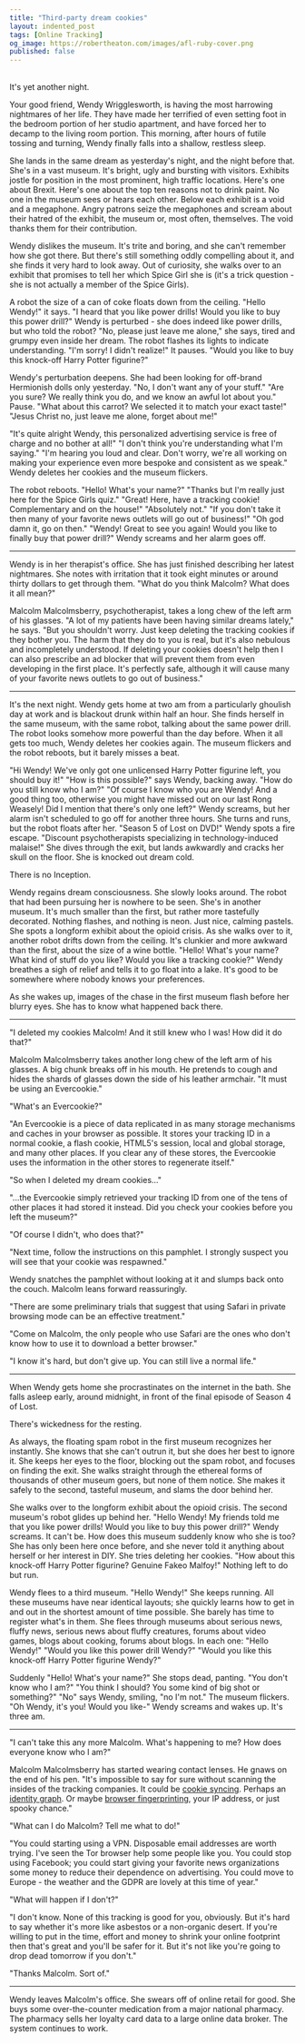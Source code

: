 ```yaml
---
title: "Third-party dream cookies"
layout: indented_post
tags: [Online Tracking]
og_image: https://robertheaton.com/images/afl-ruby-cover.png
published: false
---
```

<br/>
It's yet another night.

Your good friend, Wendy Wrigglesworth, is having the most harrowing nightmares of her life. They have made her terrified of even setting foot in the bedroom portion of her studio apartment, and have forced her to decamp to the living room portion. This morning, after hours of futile tossing and turning, Wendy finally falls into a shallow, restless sleep.

She lands in the same dream as yesterday's night, and the night before that. She's in a vast museum. It's bright, ugly and bursting with visitors. Exhibits jostle for position in the most prominent, high traffic locations. Here's one about Brexit. Here's one about the top ten reasons not to drink paint. No one in the museum sees or hears each other. Below each exhibit is a void and a megaphone. Angry patrons seize the megaphones and scream about their hatred of the exhibit, the museum or, most often, themselves. The void thanks them for their contribution.

Wendy dislikes the museum. It's trite and boring, and she can't remember how she got there. But there's still something oddly compelling about it, and she finds it very hard to look away. Out of curiosity, she walks over to an exhibit that promises to tell her which Spice Girl she is (it's a trick question - she is not actually a member of the Spice Girls).

A robot the size of a can of coke floats down from the ceiling. "Hello Wendy!" it says. "I heard that you like power drills! Would you like to buy this power drill?" Wendy is perturbed - she does indeed like power drills, but who told the robot? "No, please just leave me alone," she says, tired and grumpy even inside her dream. The robot flashes its lights to indicate understanding. "I'm sorry! I didn't realize!" It pauses. "Would you like to buy this knock-off Harry Potter figurine?"

Wendy's perturbation deepens. She had been looking for off-brand Hermionish dolls only yesterday.  "No, I don't want any of your stuff." "Are you sure? We really think you do, and we know an awful lot about you." Pause. "What about this carrot? We selected it to match your exact taste!" "Jesus Christ no, just leave me alone, forget about me!"

"It's quite alright Wendy, this personalized advertising service is free of charge and no bother at all!" "I don't think you're understanding what I'm saying." "I'm hearing you loud and clear. Don't worry, we're all working on making your experience even more bespoke and consistent as we speak." Wendy deletes her cookies and the museum flickers.

The robot reboots. "Hello! What's your name?" "Thanks but I'm really just here for the Spice Girls quiz." "Great! Here, have a tracking cookie! Complementary and on the house!" "Absolutely not." "If you don't take it then many of your favorite news outlets will go out of business!" "Oh god damn it, go on then." "Wendy! Great to see you again! Would you like to finally buy that power drill?" Wendy screams and her alarm goes off.

----

Wendy is in her therapist's office. She has just finished describing her latest nightmares. She notes with irritation that it took eight minutes or around thirty dollars to get through them. "What do you think Malcolm? What does it all mean?"

Malcolm Malcolmsberry, psychotherapist, takes a long chew of the left arm of his glasses. "A lot of my patients have been having similar dreams lately," he says. "But you shouldn't worry. Just keep deleting the tracking cookies if they bother you. The harm that they do to you is real, but it's also nebulous and incompletely understood. If deleting your cookies doesn't help then I can also prescribe an ad blocker that will prevent them from even developing in the first place. It's perfectly safe, although it will cause many of your favorite news outlets to go out of business."

----

It's the next night. Wendy gets home at two am from a particularly ghoulish day at work and is blackout drunk within half an hour. She finds herself in the same museum, with the same robot, talking about the same power drill. The robot looks somehow more powerful than the day before. When it all gets too much, Wendy deletes her cookies again. The museum flickers and the robot reboots, but it barely misses a beat.

"Hi Wendy! We've only got one unlicensed Harry Potter figurine left, you should buy it!" "How is this possible?" says Wendy, backing away. "How do you still know who I am?" "Of course I know who you are Wendy! And a good thing too, otherwise you might have missed out on our last Rong Weasely! Did I mention that there's only one left?" Wendy screams, but her alarm isn't scheduled to go off for another three hours. She turns and runs, but the robot floats after her. "Season 5 of Lost on DVD!" Wendy spots a fire escape. "Discount psychotherapists specializing in technology-induced malaise!" She dives through the exit, but lands awkwardly and cracks her skull on the floor. She is knocked out dream cold.

There is no Inception.

Wendy regains dream consciousness. She slowly looks around. The robot that had been pursuing her is nowhere to be seen. She's in another museum. It's much smaller than the first, but rather more tastefully decorated. Nothing flashes, and nothing is neon. Just nice, calming pastels. She spots a longform exhibit about the opioid crisis. As she walks over to it, another robot drifts down from the ceiling. It's clunkier and more awkward than the first, about the size of a wine bottle. "Hello! What's your name? What kind of stuff do you like? Would you like a tracking cookie?" Wendy breathes a sigh of relief and tells it to go float into a lake. It's good to be somewhere where nobody knows your preferences.

As she wakes up, images of the chase in the first museum flash before her blurry eyes. She has to know what happened back there.

----

"I deleted my cookies Malcolm! And it still knew who I was! How did it do that?"

Malcolm Malcolmsberry takes another long chew of the left arm of his glasses. A big chunk breaks off in his mouth. He pretends to cough and hides the shards of glasses down the side of his leather armchair. "It must be using an Evercookie."

"What's an Evercookie?"

"An Evercookie is a piece of data replicated in as many storage mechanisms and caches in your browser as possible. It stores your tracking ID in a normal cookie, a flash cookie, HTML5's session, local and global storage, and many other places. If you clear any of these stores, the Evercookie uses the information in the other stores to regenerate itself."

"So when I deleted my dream cookies…"

"...the Evercookie simply retrieved your tracking ID from one of the tens of other places it had stored it instead. Did you check your cookies before you left the museum?"

"Of course I didn't, who does that?"

"Next time, follow the instructions on this pamphlet. I strongly suspect you will see that your cookie was respawned."

Wendy snatches the pamphlet without looking at it and slumps back onto the couch. Malcolm leans forward reassuringly.

"There are some preliminary trials that suggest that using Safari in private browsing mode can be an effective treatment."

"Come on Malcolm, the only people who use Safari are the ones who don't know how to use it to download a better browser."

"I know it's hard, but don't give up. You can still live a normal life."

----

When Wendy gets home she procrastinates on the internet in the bath. She falls asleep early, around midnight, in front of the final episode of Season 4 of Lost.

There's wickedness for the resting.

As always, the floating spam robot in the first museum recognizes her instantly. She knows that she can't outrun it, but she does her best to ignore it. She keeps her eyes to the floor, blocking out the spam robot, and focuses on finding the exit. She walks straight through the ethereal forms of thousands of other museum goers, but none of them notice.  She makes it safely to the second, tasteful museum, and slams the door behind her.

She walks over to the longform exhibit about the opioid crisis. The second museum's robot glides up behind her. "Hello Wendy! My friends told me that you like power drills! Would you like to buy this power drill?" Wendy screams. It can't be. How does this museum suddenly know who she is too? She has only been here once before, and she never told it anything about herself or her interest in DIY. She tries deleting her cookies. "How about this knock-off Harry Potter figurine? Genuine Fakeo Malfoy!" Nothing left to do but run.

Wendy flees to a third museum. "Hello Wendy!" She keeps running. All these museums have near identical layouts; she quickly learns how to get in and out in the shortest amount of time possible. She barely has time to register what's in them. She flees through museums about serious news, fluffy news, serious news about fluffy creatures, forums about video games, blogs about cooking, forums about blogs. In each one: "Hello Wendy!" "Would you like this power drill Wendy?" "Would you like this knock-off Harry Potter figurine Wendy?"

Suddenly "Hello! What's your name?" She stops dead, panting. "You don't know who I am?" "You think I should? You some kind of big shot or something?" "No" says Wendy, smiling, "no I'm not." The museum flickers. "Oh Wendy, it's you! Would you like-" Wendy screams and wakes up. It's three am.

----

"I can't take this any more Malcolm. What's happening to me? How does everyone know who I am?"

Malcolm Malcolmsberry has started wearing contact lenses. He gnaws on the end of his pen. "It's impossible to say for sure without scanning the insides of the tracking companies. It could be [cookie syncing][cookie-syncing]. Perhaps an [identity graph][identity-graph]. Or maybe [browser fingerprinting][we-see-you], your IP address, or just spooky chance."

[cookie-syncing]: /2017/11/21/cookie-syncing-how-online-trackers-talk-about-you-behind-your-back
[identity-graph]: /2017/11/24/identity-graphs-how-online-trackers-follow-you-across-devices
[we-see-you]: /2017/10/17/we-see-you-democratizing-de-anonymization

"What can I do Malcolm? Tell me what to do!"

"You could starting using a VPN. Disposable email addresses are worth trying. I've seen the Tor browser help some people like you. You could stop using Facebook; you could start giving your favorite news organizations some money to reduce their dependence on advertising. You could move to Europe - the weather and the GDPR are lovely at this time of year."

"What will happen if I don't?"

"I don't know. None of this tracking is good for you, obviously. But it's hard to say whether it's more like asbestos or a non-organic desert. If you're willing to put in the time, effort and money to shrink your online footprint then that's great and you'll be safer for it. But it's not like you're going to drop dead tomorrow if you don't."

"Thanks Malcolm. Sort of."

----

Wendy leaves Malcolm's office. She swears off of online retail for good. She buys some over-the-counter medication from a major national pharmacy. The pharmacy sells her loyalty card data to a large online data broker. The system continues to work.
